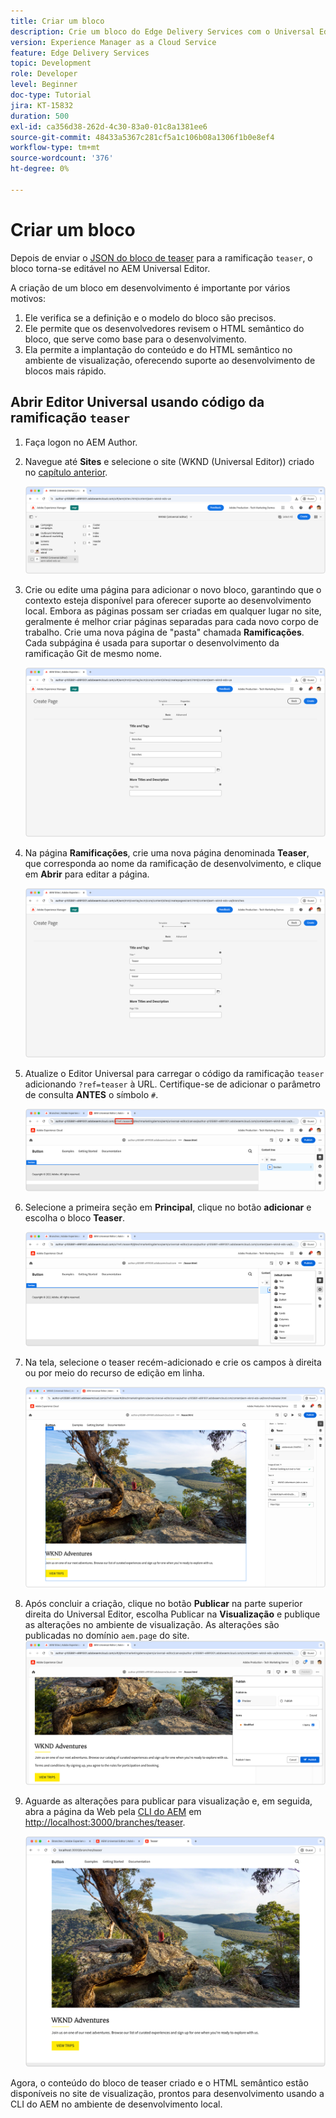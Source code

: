 ```yaml
---
title: Criar um bloco
description: Crie um bloco do Edge Delivery Services com o Universal Editor.
version: Experience Manager as a Cloud Service
feature: Edge Delivery Services
topic: Development
role: Developer
level: Beginner
doc-type: Tutorial
jira: KT-15832
duration: 500
exl-id: ca356d38-262d-4c30-83a0-01c8a1381ee6
source-git-commit: 48433a5367c281cf5a1c106b08a1306f1b0e8ef4
workflow-type: tm+mt
source-wordcount: '376'
ht-degree: 0%

---
```


# Criar um bloco

Depois de enviar o [JSON do bloco de teaser](./5-new-block.md) para a ramificação `teaser`, o bloco torna-se editável no AEM Universal Editor.

A criação de um bloco em desenvolvimento é importante por vários motivos:

1. Ele verifica se a definição e o modelo do bloco são precisos.
1. Ele permite que os desenvolvedores revisem o HTML semântico do bloco, que serve como base para o desenvolvimento.
1. Ela permite a implantação do conteúdo e do HTML semântico no ambiente de visualização, oferecendo suporte ao desenvolvimento de blocos mais rápido.

## Abrir Editor Universal usando código da ramificação `teaser`

1. Faça logon no AEM Author.
2. Navegue até **Sites** e selecione o site (WKND (Universal Editor)) criado no [capítulo anterior](./2-new-aem-site.md).

   ![AEM Sites](./assets/6-author-block/open-new-site.png)

3. Crie ou edite uma página para adicionar o novo bloco, garantindo que o contexto esteja disponível para oferecer suporte ao desenvolvimento local. Embora as páginas possam ser criadas em qualquer lugar no site, geralmente é melhor criar páginas separadas para cada novo corpo de trabalho. Crie uma nova página de &quot;pasta&quot; chamada **Ramificações**. Cada subpágina é usada para suportar o desenvolvimento da ramificação Git de mesmo nome.

   ![AEM Sites - Criar página de ramificações](./assets/6-author-block/branches-page-3.png)

4. Na página **Ramificações**, crie uma nova página denominada **Teaser**, que corresponda ao nome da ramificação de desenvolvimento, e clique em **Abrir** para editar a página.

   ![AEM Sites - Criar página de teaser](./assets/6-author-block/teaser-page-3.png)

5. Atualize o Editor Universal para carregar o código da ramificação `teaser` adicionando `?ref=teaser` à URL. Certifique-se de adicionar o parâmetro de consulta **ANTES** o símbolo `#`.

   ![Editor Universal - Selecionar ramificação do teaser](./assets/6-author-block/select-branch.png)

6. Selecione a primeira seção em **Principal**, clique no botão **adicionar** e escolha o bloco **Teaser**.

   ![Editor Universal - Adicionar Bloco](./assets/6-author-block/add-teaser-2.png)

7. Na tela, selecione o teaser recém-adicionado e crie os campos à direita ou por meio do recurso de edição em linha.

   ![Editor Universal - Bloco do Autor](./assets/6-author-block/author-block.png)

8. Após concluir a criação, clique no botão **Publicar** na parte superior direita do Universal Editor, escolha Publicar na **Visualização** e publique as alterações no ambiente de visualização. As alterações são publicadas no domínio `aem.page` do site.
   ![AEM Sites - Publicar ou Visualizar](./assets/6-author-block/publish-to-preview.png)

9. Aguarde as alterações para publicar para visualização e, em seguida, abra a página da Web pela [CLI do AEM](./3-local-development-environment.md#install-the-aem-cli) em [http://localhost:3000/branches/teaser](http://localhost:3000/branches/teaser).

   ![Site Local - Atualizar](./assets/6-author-block/preview.png)

Agora, o conteúdo do bloco de teaser criado e o HTML semântico estão disponíveis no site de visualização, prontos para desenvolvimento usando a CLI do AEM no ambiente de desenvolvimento local.
